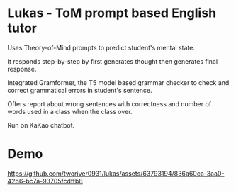 # Lukas - ToM prompt based English tutor
Uses Theory-of-Mind prompts to predict student's mental state.

It responds step-by-step by first generates thought then generates final response.

Integrated Gramformer, the T5 model based grammar checker to check and correct grammatical errors in student's sentence.

Offers report about wrong sentences with correctness and number of words used in a class when the class over.

Run on KaKao chatbot.

# Demo
https://github.com/tworiver0931/lukas/assets/63793194/836a60ca-3aa0-42b6-bc7a-93705fcdffb8

